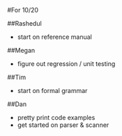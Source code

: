 #For 10/20

##Rashedul
- start on reference manual

##Megan
- figure out regression / unit testing

##Tim
- start on formal grammar

##Dan
- pretty print code examples
- get started on parser & scanner
